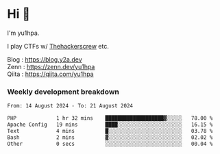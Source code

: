 # Hi 👋

I'm yu1hpa.

I play CTFs w/ [Thehackerscrew](https://www.thehackerscrew.team/) etc.

Blog : https://blog.y2a.dev  
Zenn : https://zenn.dev/yu1hpa  
Qiita : https://qiita.com/yu1hpa  

### Weekly development breakdown

<!--START_SECTION:waka-->

```txt
From: 14 August 2024 - To: 21 August 2024

PHP             1 hr 32 mins    ███████████████████▓░░░░░   78.00 %
Apache Config   19 mins         ████░░░░░░░░░░░░░░░░░░░░░   16.15 %
Text            4 mins          █░░░░░░░░░░░░░░░░░░░░░░░░   03.78 %
Bash            2 mins          ▓░░░░░░░░░░░░░░░░░░░░░░░░   02.02 %
Other           0 secs          ░░░░░░░░░░░░░░░░░░░░░░░░░   00.04 %
```

<!--END_SECTION:waka-->


